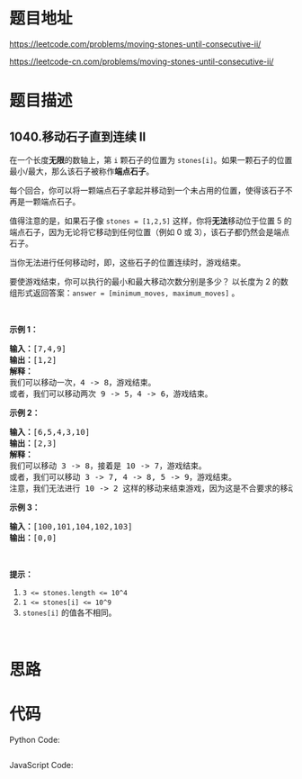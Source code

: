 # 题目地址
https://leetcode.com/problems/moving-stones-until-consecutive-ii/

https://leetcode-cn.com/problems/moving-stones-until-consecutive-ii/
# 题目描述
## 1040.移动石子直到连续 II
<p>在一个长度<strong>无限</strong>的数轴上，第 <code>i</code> 颗石子的位置为&nbsp;<code>stones[i]</code>。如果一颗石子的位置最小/最大，那么该石子被称作<strong>端点石子</strong>。</p>

<p>每个回合，你可以将一颗端点石子拿起并移动到一个未占用的位置，使得该石子不再是一颗端点石子。</p>

<p>值得注意的是，如果石子像&nbsp;<code>stones = [1,2,5]</code>&nbsp;这样，你将<strong>无法</strong>移动位于位置 5 的端点石子，因为无论将它移动到任何位置（例如 0 或 3），该石子都仍然会是端点石子。</p>

<p>当你无法进行任何移动时，即，这些石子的位置连续时，游戏结束。</p>

<p>要使游戏结束，你可以执行的最小和最大移动次数分别是多少？ 以长度为 2 的数组形式返回答案：<code>answer = [minimum_moves, maximum_moves]</code> 。</p>

<p>&nbsp;</p>

<p><strong>示例 1：</strong></p>

<pre><strong>输入：</strong>[7,4,9]
<strong>输出：</strong>[1,2]
<strong>解释：</strong>
我们可以移动一次，4 -&gt; 8，游戏结束。
或者，我们可以移动两次 9 -&gt; 5，4 -&gt; 6，游戏结束。
</pre>

<p><strong>示例&nbsp;2：</strong></p>

<pre><strong>输入：</strong>[6,5,4,3,10]
<strong>输出：</strong>[2,3]
<strong>解释：</strong>
我们可以移动 3 -&gt; 8，接着是 10 -&gt; 7，游戏结束。
或者，我们可以移动 3 -&gt; 7, 4 -&gt; 8, 5 -&gt; 9，游戏结束。
注意，我们无法进行 10 -&gt; 2 这样的移动来结束游戏，因为这是不合要求的移动。
</pre>

<p><strong>示例 3：</strong></p>

<pre><strong>输入：</strong>[100,101,104,102,103]
<strong>输出：</strong>[0,0]</pre>

<p>&nbsp;</p>

<p><strong>提示：</strong></p>

<ol>
	<li><code>3 &lt;= stones.length &lt;= 10^4</code></li>
	<li><code>1 &lt;= stones[i] &lt;= 10^9</code></li>
	<li><code>stones[i]</code>&nbsp;的值各不相同。</li>
</ol>

<p>&nbsp;</p>

# 思路

# 代码
Python Code:

```

```
JavaScript Code:

```

```
